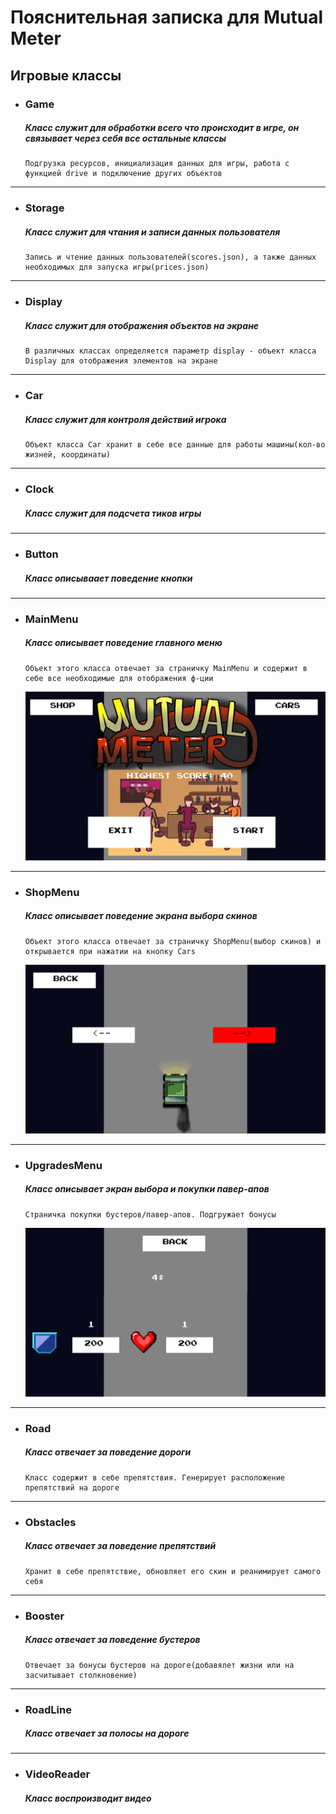 # Пояснительная записка для Mutual Meter

## Игровые классы

* ### Game
    ##### Класс служит для обработки всего что происходит в игре, он связывает через себя все остальные классы 
      Подгрузка ресурсов, инициализация данных для игры, работа с функцией drive и подключение других объектов
***
* ### Storage
    ##### Класс служит для чтания и записи данных пользователя
      Запись и чтение данных пользователей(scores.json), а также данных необходимых для запуска игры(prices.json)
***
* ### Display
    ##### Класс служит для отображения объектов на экране
      В различных классах определяется параметр display - объект класса Display для отображения элементов на экране
***
* ### Car
    ##### Класс служит для контроля действий игрока
      Объект класса Car хранит в себе все данные для работы машины(кол-во жизней, координаты)
***
* ### Clock
    ##### Класс служит для подсчета тиков игры
***
* ### Button
    ##### Класс описываает поведение кнопки
***
* ### MainMenu
    ##### Класс описывает поведение главного меню
      Объект этого класса отвечает за страничку MainMenu и содержит в себе все необходимые для отображения ф-ции
   ![main_menu.png](main_menu.png)
***
* ### ShopMenu
    ##### Класс описывает поведение экрана выбора скинов
      Объект этого класса отвечает за страничку ShopMenu(выбор скинов) и открывается при нажатии на кнопку Cars
  ![cars_menu.png](cars_menu.png)
***
* ### UpgradesMenu
    ##### Класс описывает экран выбора и покупки павер-апов
      Страничка покупки бустеров/павер-апов. Подгружает бонусы
  ![boosters.png](boosters.png)
***
* ### Road
    ##### Класс отвечает за поведение дороги
      Класс содержит в себе препятствия. Генерирует расположение препятствий на дороге
***
* ### Obstacles
    ##### Класс отвечает за поведение препятствий
      Хранит в себе препятствие, обновляет его скин и реанимирует самого себя
***
* ### Booster
    ##### Класс отвечает за поведение бустеров
      Отвечает за бонусы бустеров на дороге(добавялет жизни или на засчитывает столкновение)
***
* ### RoadLine
    ##### Класс отвечает за полосы на дороге
***
* ### VideoReader
    ##### Класс воспроизводит видео 
